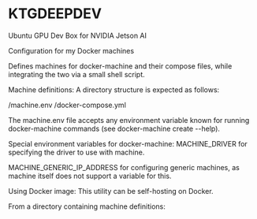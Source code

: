 # KTGDEEPDEV
Ubuntu GPU Dev Box for NVIDIA Jetson AI


Configuration for my Docker machines

Defines machines for docker-machine and their
compose files, while integrating the two via a small
shell script.

Machine definitions:
A directory structure is expected as follows:

<machine-name>/machine.env
<machine-naem>/docker-compose.yml

The machine.env file accepts any environment variable
known for running docker-machine commands (see docker-machine create --help).

Special environment variables for docker-machine:
MACHINE_DRIVER for specifying the driver to use with machine.

MACHINE_GENERIC_IP_ADDRESS for configuring
generic machines, as machine itself does not support a variable for this.

Using Docker image:
This utility can be self-hosting on Docker.

From a directory containing machine definitions:


